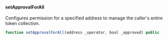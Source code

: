 #### setApprovalForAll

Configures permission for a specified address to manage the caller's entire token collection.

```js
function setApprovalForAll(address _operator, bool _approved) public
``` 